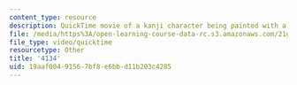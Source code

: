 ```yaml
---
content_type: resource
description: QuickTime movie of a kanji character being painted with a brush.
file: /media/https%3A/open-learning-course-data-rc.s3.amazonaws.com/21g-504-japanese-iv-spring-2009/19aaf00491567bf8e6bbd11b203c4285_4134.mov
file_type: video/quicktime
resourcetype: Other
title: '4134'
uid: 19aaf004-9156-7bf8-e6bb-d11b203c4285
---
```

